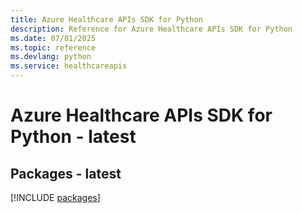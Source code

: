 ```yaml
---
title: Azure Healthcare APIs SDK for Python
description: Reference for Azure Healthcare APIs SDK for Python
ms.date: 07/01/2025
ms.topic: reference
ms.devlang: python
ms.service: healthcareapis
---
```

# Azure Healthcare APIs SDK for Python - latest
## Packages - latest
[!INCLUDE [packages](healthcare-apis-index.md)]
